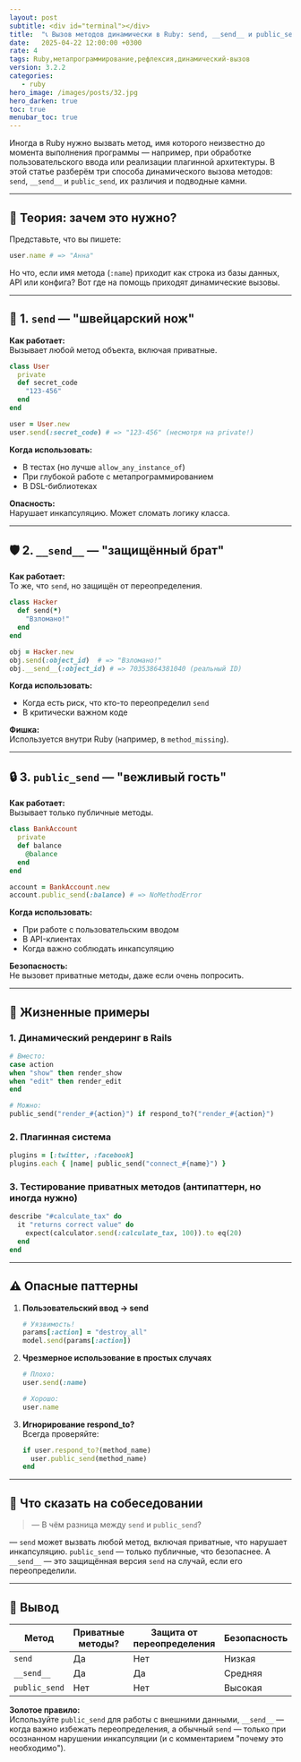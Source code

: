 ```yaml
---
layout: post
subtitle: <div id="terminal"></div>
title:  "📞 Вызов методов динамически в Ruby: send, __send__ и public_send"
date:   2025-04-22 12:00:00 +0300
rate: 4
tags: Ruby,метапрограммирование,рефлексия,динамический-вызов
version: 3.2.2
categories:
   - ruby
hero_image: /images/posts/32.jpg
hero_darken: true
toc: true
menubar_toc: true
---
```


Иногда в Ruby нужно вызвать метод, имя которого неизвестно до момента выполнения программы — например, при обработке пользовательского ввода или реализации плагинной архитектуры. В этой статье разберём три способа динамического вызова методов: `send`, `__send__` и `public_send`, их различия и подводные камни.

---

## 🧠 Теория: зачем это нужно?

Представьте, что вы пишете:
```ruby
user.name # => "Анна"
```
Но что, если имя метода (`:name`) приходит как строка из базы данных, API или конфига? Вот где на помощь приходят динамические вызовы.

---

## 🔧 1. `send` — "швейцарский нож"

**Как работает:**  
Вызывает любой метод объекта, включая приватные.

```ruby
class User
  private
  def secret_code
    "123-456"
  end
end

user = User.new
user.send(:secret_code) # => "123-456" (несмотря на private!)
```

**Когда использовать:**
- В тестах (но лучше `allow_any_instance_of`)
- При глубокой работе с метапрограммированием
- В DSL-библиотеках

**Опасность:**  
Нарушает инкапсуляцию. Может сломать логику класса.

---

## 🛡 2. `__send__` — "защищённый брат"

**Как работает:**  
То же, что `send`, но защищён от переопределения.

```ruby
class Hacker
  def send(*)
    "Взломано!"
  end
end

obj = Hacker.new
obj.send(:object_id)  # => "Взломано!"
obj.__send__(:object_id) # => 70353864381040 (реальный ID)
```

**Когда использовать:**
- Когда есть риск, что кто-то переопределил `send`
- В критически важном коде

**Фишка:**  
Используется внутри Ruby (например, в `method_missing`).

---

## 🔒 3. `public_send` — "вежливый гость"

**Как работает:**  
Вызывает только публичные методы.

```ruby
class BankAccount
  private
  def balance
    @balance
  end
end

account = BankAccount.new
account.public_send(:balance) # => NoMethodError
```

**Когда использовать:**
- При работе с пользовательским вводом
- В API-клиентах
- Когда важно соблюдать инкапсуляцию

**Безопасность:**  
Не вызовет приватные методы, даже если очень попросить.

---

## 🎯 Жизненные примеры

### 1. Динамический рендеринг в Rails
```ruby
# Вместо:
case action
when "show" then render_show
when "edit" then render_edit
end

# Можно:
public_send("render_#{action}") if respond_to?("render_#{action}")
```

### 2. Плагинная система
```ruby
plugins = [:twitter, :facebook]
plugins.each { |name| public_send("connect_#{name}") }
```

### 3. Тестирование приватных методов (антипаттерн, но иногда нужно)
```ruby
describe "#calculate_tax" do
  it "returns correct value" do
    expect(calculator.send(:calculate_tax, 100)).to eq(20)
  end
end
```

---

## ⚠️ Опасные паттерны

1. **Пользовательский ввод → send**  
   ```ruby
   # Уязвимость!
   params[:action] = "destroy_all"
   model.send(params[:action])
   ```

2. **Чрезмерное использование в простых случаях**  
   ```ruby
   # Плохо:
   user.send(:name)
   
   # Хорошо:
   user.name
   ```

3. **Игнорирование respond_to?**  
   Всегда проверяйте:
   ```ruby
   if user.respond_to?(method_name)
     user.public_send(method_name)
   end
   ```

---

## 🎤 Что сказать на собеседовании

> — В чём разница между `send` и `public_send`?

— `send` может вызвать любой метод, включая приватные, что нарушает инкапсуляцию. `public_send` — только публичные, что безопаснее. А `__send__` — это защищённая версия `send` на случай, если его переопределили.

---

## 🧾 Вывод

| Метод         | Приватные методы? | Защита от переопределения | Безопасность |
|---------------|-------------------|---------------------------|--------------|
| `send`        | Да                | Нет                       | Низкая       |
| `__send__`    | Да                | Да                        | Средняя      |
| `public_send` | Нет               | Нет                       | Высокая      |

**Золотое правило:**  
Используйте `public_send` для работы с внешними данными, `__send__` — когда важно избежать переопределения, а обычный `send` — только при осознанном нарушении инкапсуляции (и с комментарием "почему это необходимо").
